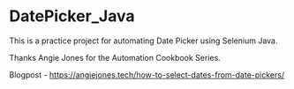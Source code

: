 # DatePicker_Java

This is a practice project for automating Date Picker using Selenium Java.

Thanks Angie Jones for the Automation Cookbook Series.

Blogpost - https://angiejones.tech/how-to-select-dates-from-date-pickers/
